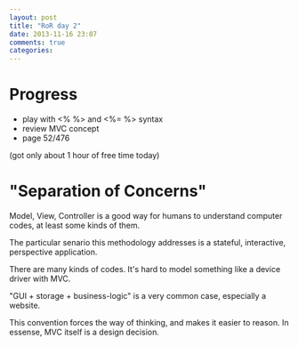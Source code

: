```yaml
---
layout: post
title: "RoR day 2"
date: 2013-11-16 23:07
comments: true
categories: 
---
```


Progress
=
- play with <% %> and <%= %> syntax
- review MVC concept
- page 52/476

(got only about 1 hour of free time today)

"Separation of Concerns"
=
Model, View, Controller is a good way for humans
to understand computer codes, at least some kinds
of them.

The particular senario this methodology addresses
is a stateful, interactive, perspective application.

There are many kinds of codes. It's hard to model
something like a device driver with MVC.

"GUI + storage + business-logic" is a very common
case, especially a website.

This convention forces the way of thinking, and makes
it easier to reason. In essense, MVC itself is a
design decision.
